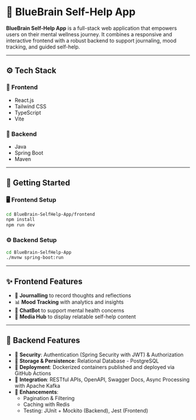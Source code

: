 
# 💙 BlueBrain Self-Help App

**BlueBrain Self-Help App** is a full-stack web application that empowers users on their mental wellness journey. It combines a responsive and interactive frontend with a robust backend to support journaling, mood tracking, and guided self-help.

---

## ⚙️ Tech Stack

### 🔹 Frontend
- React.js  
- Tailwind CSS  
- TypeScript  
- Vite  

### 🔹 Backend
- Java  
- Spring Boot  
- Maven  

---

## 🚀 Getting Started

### 🖥️ Frontend Setup

```bash
cd BlueBrain-SelfHelp-App/frontend
npm install
npm run dev
```

### ⚙️ Backend Setup

```bash
cd BlueBrain-SelfHelp-App
./mvnw spring-boot:run
```

---

## ✨ Frontend Features

- 📝 **Journalling** to record thoughts and reflections  
- 📊 **Mood Tracking** with analytics and insights  
- 🤖 **ChatBot** to support mental health concerns  
- 🎥 **Media Hub** to display relatable self-help content  

---

## 🔐 Backend Features

- 🔐 **Security**: Authentication (Spring Security with JWT) & Authorization  
- 💾 **Storage & Persistence**: Relational Database - PostgreSQL  
- 🐳 **Deployment**: Dockerized containers published and deployed via GitHub Actions  
- 🔗 **Integration**: RESTful APIs, OpenAPI, Swagger Docs, Async Processing with Apache Kafka  
- 🚀 **Enhancements**:  
  - Pagination & Filtering  
  - Caching with Redis  
  - Testing: JUnit + Mockito (Backend), Jest (Frontend)  
